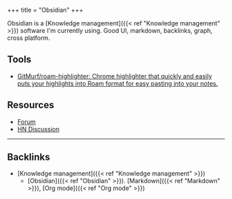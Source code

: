 +++
title = "Obsidian"
+++


Obsidian is a [Knowledge management]({{< ref "Knowledge management" >}}) software I'm currently using. Good UI, markdown, backlinks, graph, cross platform.

## Tools
- [GitMurf/roam-highlighter: Chrome highlighter that quickly and easily puts your highlights into Roam format for easy pasting into your notes.](https://github.com/GitMurf/roam-highlighter/)

## Resources
- [Forum](https://forum.obsidian.md/)
- [HN Discussion](https://news.ycombinator.com/item?id=23324598)

---
## Backlinks
* [Knowledge management]({{< ref "Knowledge management" >}})
	* [Obsidian]({{< ref "Obsidian" >}}). [Markdown]({{< ref "Markdown" >}}), [Org mode]({{< ref "Org mode" >}})

